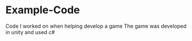 # Example-Code
Code I worked on when helping develop a game
The game was developed in unity and used c#
